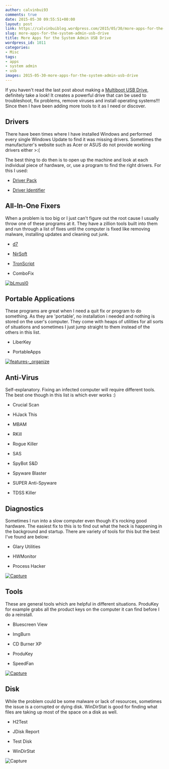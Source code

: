 ```yaml
---
author: calvinbui93
comments: true
date: 2015-05-30 09:55:51+00:00
layout: post
link: https://calvinbuiblog.wordpress.com/2015/05/30/more-apps-for-the-system-admin-usb-drive/
slug: more-apps-for-the-system-admin-usb-drive
title: More Apps for the System Admin USB Drive
wordpress_id: 1011
categories:
- Misc
tags:
- apps
- system admin
- usb
images: 2015-05-30-more-apps-for-the-system-admin-usb-drive
---
```


If you haven't read the last post about making a [Multiboot USB Drive](https://calvin.me/make-a-multiboot-usb-drive/), definitely take a look! It creates a powerful drive that can be used to troubleshoot, fix problems, remove viruses and install operating systems!!! Since then I have been adding more tools to it as I need or discover.

<!-- more -->


## Drivers


There have been times where I have installed Windows and performed every single Windows Update to find it was missing drivers. Sometimes the manufacturer's website such as Acer or ASUS do not provide working drivers either >:(

The best thing to do then is to open up the machine and look at each individual piece of hardware, or, use a program to find the right drivers. For this I used:



	
  * [Driver Pack](http://drp.su/)

	
  * [Driver Identifier](http://www.driveridentifier.com/)




## All-In-One Fixers


When a problem is too big or I just can't figure out the root cause I usually throw one of these programs at it. They have a zillion tools built into them and run through a list of fixes until the computer is fixed like removing malware, installing updates and cleaning out junk.



	
  * [d7](https://www.foolishit.com/d7/)

	
  * [NirSoft](http://www.nirsoft.net/)

	
  * [TronScript](https://www.reddit.com/r/TronScript/)

	
  * ComboFix


[![bLmusI0](http://calvinbuiblog.files.wordpress.com/2015/05/blmusi0.png)](http://calvinbuiblog.files.wordpress.com/2015/05/blmusi0.png)


## Portable Applications


These programs are great when I need a quit fix or program to do something. As they are 'portable', no installation i needed and nothing is stored on the user's computer. They come with heaps of utilities for all sorts of situations and sometimes I just jump straight to them instead of the others in this list.



	
  * LiberKey

	
  * PortableApps


[![_features_-_organize](http://calvinbuiblog.files.wordpress.com/2015/05/features_-_organize.png)](http://calvinbuiblog.files.wordpress.com/2015/05/features_-_organize.png)


## Anti-Virus


Self-explanatory. Fixing an infected computer will require different tools. The best one though in this list is which ever works :)



	
  * Crucial Scan

	
  * HiJack This

	
  * MBAM

	
  * RKill

	
  * Rogue Killer

	
  * SAS

	
  * SpyBot S&D

	
  * Spyware Blaster

	
  * SUPER Anti-Spyware

	
  * TDSS Killer




## Diagnostics


Sometimes I run into a slow computer even though it's rocking good hardware. The easiest fix to this is to find out what the heck is happening in the background and startup. There are variety of tools for this but the best I've found are below:



	
  * Glary Utilities

	
  * HWMonitor

	
  * Process Hacker


[![Capture](http://calvinbuiblog.files.wordpress.com/2015/05/capture3.png)](http://calvinbuiblog.files.wordpress.com/2015/05/capture3.png)


## Tools


These are general tools which are helpful in different situations. ProduKey for example grabs all the product keys on the computer it can find before I do a reinstall.



	
  * Bluescreen View

	
  * ImgBurn

	
  * CD Burner XP

	
  * ProduKey

	
  * SpeedFan


[![Capture](http://calvinbuiblog.files.wordpress.com/2015/05/capture2.png)](http://calvinbuiblog.files.wordpress.com/2015/05/capture2.png)


## Disk


While the problem could be some malware or lack of resources, sometimes the issue is a corrupted or dying disk. WinDirStat is good for finding what files are taking up most of the space on a disk as well.



	
  * H2Test

	
  * JDisk Report

	
  * Test Disk

	
  * WinDirStat


![Capture](http://calvinbuiblog.files.wordpress.com/2015/05/capture1.png)
